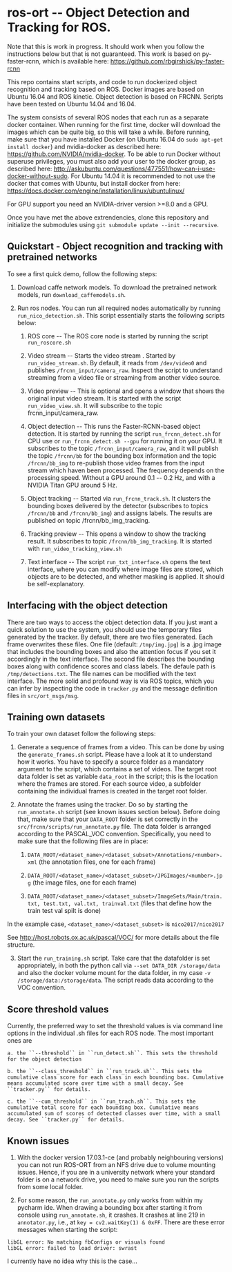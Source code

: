 # ros-ort -- Object Detection and Tracking for ROS.

Note that this is work in progress. It should work when you follow the instructions below but that is not guaranteed. This work is based on py-faster-rcnn, which is available here: https://github.com/rbgirshick/py-faster-rcnn

This repo contains start scripts, and code to run dockerized object recognition and tracking based on ROS. Docker images are based on Ubuntu 16.04 and ROS kinetic. Object detection is based on FRCNN. Scripts have been tested on Ubuntu 14.04 and 16.04.

The system consists of several ROS nodes that each run as a separate docker container. When running for the first time, docker will download the images which can be quite big, so this will take a while. Before running, make sure that you have installed Docker (on Ubuntu 16.04 do ```sudo apt-get install docker```) and nvidia-docker as described here: https://github.com/NVIDIA/nvidia-docker. To be able to run Docker without superuse privileges, you must also add your user to the docker group, as described here: http://askubuntu.com/questions/477551/how-can-i-use-docker-without-sudo. For Ubuntu 14.04 it is recommended to not use the docker that comes with Ubuntu, but install docker from here: https://docs.docker.com/engine/installation/linux/ubuntulinux/

For GPU support you need an NVIDIA-driver version >=8.0 and a GPU.

Once you have met the above extrendencies, clone this repository and initialize the submodules using ```git submodule update --init --recursive```. 

## Quickstart - Object recognition and tracking with pretrained networks

To see a first quick demo, follow the following steps:

1. Download caffe network models. 
	To download the pretrained network models, run ```download_caffemodels.sh```.

2. Run ros nodes. You can run all required nodes automatically by running ```run_nico_detection.sh```. This script essentially starts the following scripts below:

	1. ROS core -- The ROS core node is started by running the script ```run_roscore.sh```

	2. Video stream -- 
		Starts the video stream . Started by ```run_video_stream.sh```. By default, it reads from ``/dev/video0`` and publishes `/frcnn_input/camera_raw`. Inspect the script to understand streaming from a video file or streaming from another video source. 
	
	3. Video preview -- 
		This is optional and opens a window that shows the original input video stream. It is started with the script ```run_video_view.sh```. It will subscribe to the topic frcnn_input/camera_raw. 
		
	4. Object detection -- 
		This runs the Faster-RCNN-based object detection. It is started by running the script ```run_frcnn_detect.sh``` for CPU use or ```run_frcnn_detect.sh --gpu``` for running it on your GPU. It subscribes to the topic `/frcnn_input/camera_raw`, and it will publish the topic `/frcnn/bb` for the bounding box information and the topic `/frcnn/bb_img` to re-publish those video frames from the input stream which haven been processed. The frequency depends on the processing speed. Without a GPU around 0.1 -- 0.2 Hz, and with a NVIDIA Titan GPU around 5 Hz. 
		
	5. Object tracking -- Started via ```run_frcnn_track.sh```. It clusters the bounding boxes delivered by the detector (subscribes to topics `/frcnn/bb` and `/frcnn/bb_img`) and assigns labels. The results are published on topic /frcnn/bb_img_tracking. 
		
		

	6. Tracking preview -- 
		This opens a window to show the tracking result. It subscribes to topic `/frcnn/bb_img_tracking`. It is started with ```run_video_tracking_view.sh```

	7. Text interface -- 
		The script ```run_txt_interface.sh```  opens the text interface, where you can modify where image files are stored, which objects are to be detected, and whether masking is applied. It should be self-explanatory. 


## Interfacing with the object detection 

There are two ways to access the object detection data. If you just want a quick solution to use the system, you should use the temporary files generated by the tracker. By default, there are two files generated. Each frame overwrites these files. One file (default: `/tmp/img.jpg`) is a .jpg image that includes the bounding boxes and also the attention focus if you set it accordingly in the text interface. The second file describes the bounding boxes along with confidence scores and class labels. The defaule path is `/tmp/detections.txt`. The file names can be modified with the text interface. The more solid and profound way is via ROS topics, which you can infer by inspecting the code in `tracker.py` and the message definition files in `src/ort_msgs/msg`. 
		

## Training own datasets

To train your own dataset follow the following steps:

1. Generate a sequence of frames from a video. This can be done by using the ``generate_frames.sh`` script. Please have a look at it to understand how it works. You have to specify a source folder as a mandatory argument to the script, which contains a set of videos. The target root data folder is set as variable `data_root` in the script; this is the location where the frames are stored. For each source video, a subfolder containing the individual frames is created in the target root folder. 

2. Annotate the frames using the tracker. Do so by starting the `run_annotate.sh` script (see known issues section below). Before doing that, make sure that your `DATA_ROOT` folder is set correctly in the `src/frcnn/scripts/run_annotate.py` file. The data folder is arranged according to the PASCAL_VOC convention. Specifically, you need to make sure that the following files are in place: 
	
	1. ``DATA_ROOT/<dataset_name>/<dataset_subset>/Annotations/<number>.xml`` (the annotation files, one for each frame)

	2. ``DATA_ROOT/<dataset_name>/<dataset_subset>/JPGImages/<number>.jpg`` (the image files, one for each frame)

	3. ``DATA_ROOT/<dataset_name>/<dataset_subset>/ImageSets/Main/train.txt, test.txt, val.txt, trainval.txt`` (files that define how the train test val spilt is done)

In the example case, ``<dataset_name>/<dataset_subset>`` is ``nico2017/nico2017``

See http://host.robots.ox.ac.uk/pascal/VOC/ for more details about the file structure.

3. Start the `run_training.sh` script. Take care that the datafolder is set appropriately, in both the python call via ``--set DATA_DIR /storage/data`` and also the docker volume mount for the data folder, in my case ``-v /storage/data:/storage/data``. The script reads data according to the VOC convention. 

## Score threshold values

Currently, the preferred way to set the threshold values is via command line options in the individual .sh files for each ROS node. The most important ones are 
	
	a. the ``--threshold`` in ``run_detect.sh``. This sets the threshold for the object detection

	b. the ``--class_threshold`` in ``run_track.sh``. This sets the cumulative class score for each class in each bounding box. Cumulative means accumulated score over time with a small decay. See ``tracker.py`` for details. 

	c. the ``--cum_threshold`` in ``run_trach.sh``. This sets the cumulative total score for each bounding box. Cumulative means accumulated sum of scores of detected classes over time, with a small decay. See ``tracker.py`` for details. 


## Known issues

1. With the docker version 17.03.1-ce (and probably neighbouring versions) you can not run ROS-ORT from an NFS drive due to volume mounting issues. Hence, if you are in a university network where your standard folder is on a network drive, you need to make sure you run the scripts from some local folder. 

2. For some reason, the `run_annotate.py` only works from within my pycharm ide. When drawing a bounding box after starting it from console using `run_annotate.sh`, it crashes. It crashes at line 219 in `annotator.py`, i.e., at `key = cv2.waitKey(1) & 0xFF`. There are these error messages when starting the script:
```
libGL error: No matching fbConfigs or visuals found
libGL error: failed to load driver: swrast
```
I currently have no idea why this is the case...





